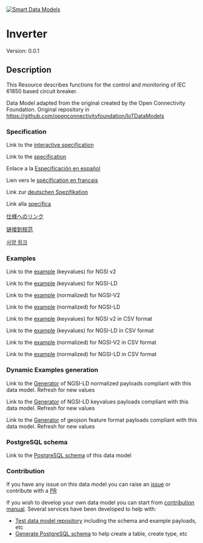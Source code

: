 [![Smart Data Models](https://smartdatamodels.org/wp-content/uploads/2022/01/SmartDataModels_logo.png "Logo")](https://smartdatamodels.org)
# Inverter
Version: 0.0.1

## Description 

This Resource describes functions for the control and monitoring of IEC 61850 based circuit breaker.

Data Model adapted from the original created by the Open Connectivity Foundation. Original repository in https://github.com/openconnectivityfoundation/IoTDataModels
### Specification

Link to the [interactive specification](https://swagger.lab.fiware.org/?url=https://smart-data-models.github.io/dataModel.OCF/Inverter/swagger.yaml)

Link to the [specification](https://github.com/smart-data-models/dataModel.OCF/blob/master/Inverter/doc/spec.md)

Enlace a la [Especificación en español](https://github.com/smart-data-models/dataModel.OCF/blob/master/Inverter/doc/spec_ES.md)

Lien vers le [spécification en français](https://github.com/smart-data-models/dataModel.OCF/blob/master/Inverter/doc/spec_FR.md)

Link zur [deutschen Spezifikation](https://github.com/smart-data-models/dataModel.OCF/blob/master/Inverter/doc/spec_DE.md)

Link alla [specifica](https://github.com/smart-data-models/dataModel.OCF/blob/master/Inverter/doc/spec_IT.md)

[仕様へのリンク](https://github.com/smart-data-models/dataModel.OCF/blob/master/Inverter/doc/spec_JA.md)

[链接到规范](https://github.com/smart-data-models/dataModel.OCF/blob/master/Inverter/doc/spec_ZH.md)

[사양 링크](https://github.com/smart-data-models/dataModel.OCF/blob/master/Inverter/doc/spec_KO.md)
### Examples

Link to the [example](https://smart-data-models.github.io/dataModel.OCF/Inverter/examples/example.json) (keyvalues) for NGSI v2

Link to the [example](https://smart-data-models.github.io/dataModel.OCF/Inverter/examples/example.jsonld) (keyvalues) for NGSI-LD

Link to the [example](https://smart-data-models.github.io/dataModel.OCF/Inverter/examples/example-normalized.json) (normalized) for NGSI-V2

Link to the [example](https://smart-data-models.github.io/dataModel.OCF/Inverter/examples/example-normalized.jsonld) (normalized) for NGSI-LD

Link to the [example](https://github.com/smart-data-models/dataModel.OCF/blob/master/Inverter/examples/example.json.csv) (keyvalues) for NGSI v2 in CSV format

Link to the [example](https://github.com/smart-data-models/dataModel.OCF/blob/master/Inverter/examples/example.jsonld.csv) (keyvalues) for NGSI-LD in CSV format

Link to the [example](https://github.com/smart-data-models/dataModel.OCF/blob/master/Inverter/examples/example-normalized.json.csv) (normalized) for NGSI-V2 in CSV format

Link to the [example](https://github.com/smart-data-models/dataModel.OCF/blob/master/Inverter/examples/example-normalized.jsonld.csv) (normalized) for NGSI-LD in CSV format
### Dynamic Examples generation

Link to the [Generator](https://smartdatamodels.org/extra/ngsi-ld_generator.php?schemaUrl=https://raw.githubusercontent.com/smart-data-models/dataModel.OCF/master/Inverter/schema.json&email=info@smartdatamodels.org) of NGSI-LD normalized payloads compliant with this data model. Refresh for new values

Link to the [Generator](https://smartdatamodels.org/extra/ngsi-ld_generator_keyvalues.php?schemaUrl=https://raw.githubusercontent.com/smart-data-models/dataModel.OCF/master/Inverter/schema.json&email=info@smartdatamodels.org) of NGSI-LD keyvalues payloads compliant with this data model. Refresh for new values

Link to the [Generator](https://smartdatamodels.org/extra/geojson_features_generator.php?schemaUrl=https://raw.githubusercontent.com/smart-data-models/dataModel.OCF/master/Inverter/schema.json&email=info@smartdatamodels.org) of geojson feature format payloads compliant with this data model. Refresh for new values
### PostgreSQL schema

Link to the [PostgreSQL schema](https://github.com/smart-data-models/dataModel.OCF/blob/master/Inverter/schema.sql) of this data model
### Contribution

 If you have any issue on this data model you can raise an [issue](https://github.com/smart-data-models/dataModel.OCF/issues)  or contribute with a [PR](https://github.com/smart-data-models/dataModel.OCF/pulls)

 If you wish to develop your own data model you can start from [contribution manual](https://bit.ly/contribution_manual). Several services have been developed to help with: 
 - [Test data model repository](https://smartdatamodels.org/index.php/data-models-contribution-api/) including the schema and example payloads, etc
 - [Generate PostgreSQL schema](https://smartdatamodels.org/index.php/sql-service/) to help create a table, create type, etc